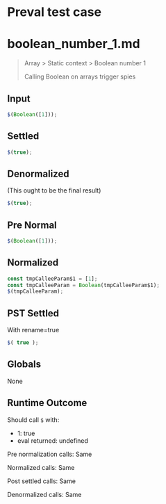 # Preval test case

# boolean_number_1.md

> Array > Static context > Boolean number 1
>
> Calling Boolean on arrays trigger spies

## Input

`````js filename=intro
$(Boolean([1]));
`````

## Settled


`````js filename=intro
$(true);
`````

## Denormalized
(This ought to be the final result)

`````js filename=intro
$(true);
`````

## Pre Normal


`````js filename=intro
$(Boolean([1]));
`````

## Normalized


`````js filename=intro
const tmpCalleeParam$1 = [1];
const tmpCalleeParam = Boolean(tmpCalleeParam$1);
$(tmpCalleeParam);
`````

## PST Settled
With rename=true

`````js filename=intro
$( true );
`````

## Globals

None

## Runtime Outcome

Should call `$` with:
 - 1: true
 - eval returned: undefined

Pre normalization calls: Same

Normalized calls: Same

Post settled calls: Same

Denormalized calls: Same
